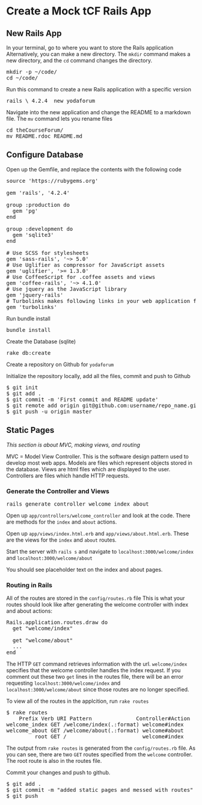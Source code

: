 # Create a Mock tCF Rails App

## New Rails App

In your terminal, go to where you want to store the Rails application
Alternatively, you can make a new directory. The ```mkdir``` command makes a new directory, and the ```cd``` command changes the directory.
<pre>
mkdir -p ~/code/
cd ~/code/
</pre>

Run this command to create a new Rails application with a specific version
<pre>
rails \_4.2.4_ new yodaforum
</pre>

Navigate into the new application and change the README to a markdown file. The ```mv``` command lets you rename files
<pre>
cd theCourseForum/
mv README.rdoc README.md
</pre>

## Configure Database

Open up the Gemfile, and replace the contents with the following code

<pre>
source 'https://rubygems.org' <br/>
gem 'rails', '4.2.4' <br/>
group :production do
  gem 'pg'
end <br/>
group :development do
  gem 'sqlite3'
end <br/>
# Use SCSS for stylesheets
gem 'sass-rails', '~> 5.0'
# Use Uglifier as compressor for JavaScript assets
gem 'uglifier', '>= 1.3.0'
# Use CoffeeScript for .coffee assets and views
gem 'coffee-rails', '~> 4.1.0'
# Use jquery as the JavaScript library
gem 'jquery-rails'
# Turbolinks makes following links in your web application faster. Read more: https://github.com/rails/turbolinks
gem 'turbolinks'
</pre>

Run bundle install

<pre>
bundle install
</pre>

Create the Database (sqlite)
<pre>
rake db:create
</pre>

Create a repository on Github for ```yodaforum```

Initialize the repository locally, add all the files, commit and push to Github
<pre>
$ git init
$ git add .
$ git commit -m 'First commit and README update'
$ git remote add origin git@github.com:username/repo_name.git
$ git push -u origin master
</pre>

## Static Pages

*This section is about MVC, making views, and routing*

MVC = Model View Controller. This is the software design pattern used to develop most web apps. Models are files which represent objects stored in the database. Views are html files which are displayed to the user. Controllers are files which handle HTTP requests.

### Generate the Controller and Views

<pre>
rails generate controller welcome index about
</pre>

Open up ```app/controllers/welcome_controller``` and look at the code. There are methods for the ```index``` and ```about``` actions.

Open up ```app/views/index.html.erb``` and ```app/views/about.html.erb```. These are the views for the ```index``` and ```about``` routes.

Start the server with ```rails s``` and navigate to ```localhost:3000/welcome/index``` and ```localhost:3000/welcome/about```

You should see placeholder text on the index and about pages.

### Routing in Rails

All of the routes are stored in the ```config/routes.rb``` file
This is what your routes should look like after generating the welcome controller with index and about actions:

<pre>
Rails.application.routes.draw do
  get "welcome/index"

  get "welcome/about"
  ...
end
</pre>

The HTTP ```GET``` command retrieves information with the url. ```welcome/index``` specifies that the welcome controller handles the index request.
If you comment out these two ```get``` lines in the routes file, there will be an error requesting ```localhost:3000/welcome/index``` and ```localhost:3000/welcome/about``` since those routes are no longer specified.

To view all of the routes in the applcition, run ```rake routes```
<pre>
$ rake routes
	Prefix Verb URI Pattern              Controller#Action
welcome_index GET /welcome/index(.:format) welcome#index
welcome_about GET /welcome/about(.:format) welcome#about
         root GET /                        welcome#index
</pre>

The output from ```rake routes``` is generated from the ```config/routes.rb``` file. As you can see, there are two ```GET``` routes specified from the ```welcome``` controller. The root route is also in the routes file.

Commit your changes and push to github.
<pre>
$ git add .
$ git commit -m "added static pages and messed with routes"
$ git push
</pre>


